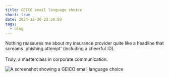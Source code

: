 ```yaml
---
title: GEICO email language choice
short: true
date: 2024-12-30 22:58:59
tags:
  - blog
---
```


Nothing reassures me about my insurance provider quite like a headline that screams 'phishing attempt' (including a cheerful :D).<br/><br/>Truly, a masterclass in corporate communication.

![A screenshot showing a GEICO email language choice](geicoEmail.jpg)
